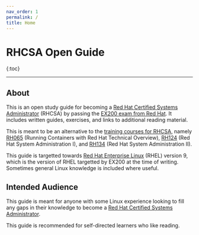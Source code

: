 ```yaml
---
nav_order: 1
permalink: /
title: Home
---
```


# RHCSA Open Guide

{:toc}

---

## About

This is an open study guide for becoming a [Red Hat Certified Systems Administrator](https://www.redhat.com/en/services/certification/rhcsa) (RHCSA)
by passing the [EX200 exam from Red Hat](https://www.redhat.com/en/services/training/ex200-red-hat-certified-system-administrator-rhcsa-exam).
It includes written guides, exercises, and links to additional reading material.

This is meant to be an alternative to the [training courses for RHCSA](https://www.redhat.com/en/services/certification/rhcsa?pfe-zeueqhsom=training), namely
[RH065](https://www.redhat.com/en/services/training/rh065-running-containers-red-hat-technical-overview) (Running Containers with Red Hat Technical Overview),
[RH124](https://www.redhat.com/en/services/training/rh124-red-hat-system-administration-i) (Red Hat System Administration I),
and [RH134](https://www.redhat.com/en/services/training/rh124-red-hat-system-administration-i) (Red Hat System Administration II).

This guide is targetted towards [Red Hat Enterprise Linux](https://www.redhat.com/en/technologies/linux-platforms/enterprise-linux) (RHEL) version 9,
which is the version of RHEL targetted by EX200 at the time of writing.
Sometimes general Linux knowledge is included where useful.

## Intended Audience

This guide is meant for anyone with some Linux experience looking to fill any gaps in their knowledge to become a [Red Hat Certified Systems Administrator](https://www.redhat.com/en/services/certification/rhcsa).

This guide is recommended for self-directed learners who like reading.
